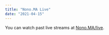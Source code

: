```yaml
---
title: "Nono.MA Live"
date: "2021-04-15"
---
```


You can watch past live streams at [Nono.MA/live](https://nono.ma/live).